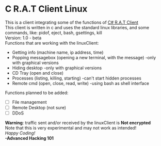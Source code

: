 # C R.A.T Client Linux
This is a client integrating some of the functions of [C# R.A.T Client](https://github.com/AdvancedHacker101/C-Sharp-R.A.T-Client/)  
This client is written in c and uses the standard linux libraries, and some commands, like: pidof, eject, bash, gsettings, kill  
Version: 1.0 - beta  
Functions that are working with the linuxClient:  
- Getting info (machine name, ip address, time)
- Popping messagebox (opening a new terminal, with the message) -only with graphical versions
- Hiding desktop -only with graphical versions
- CD Tray (open and close)
- Processes (listing, killing, starting) -can't start hidden processes
- Remote cmd (open, close, read, write) -using bash as shell interface  

Functions planned to be added: 
- [ ] File management
- [ ] Remote Desktop (not sure)
- [ ] DDoS  

**Warning**: traffic sent and/or received by the linuxClient is **Not encrypted**  
Note that this is very experimental and may not work as intended!  
*Happy Coding!*  
**\-Advanced Hacking 101**
